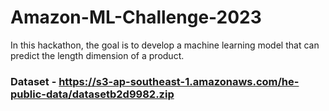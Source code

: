 # Amazon-ML-Challenge-2023
In this hackathon, the goal is to develop a machine learning model that can predict the length dimension of a product.


### Dataset - https://s3-ap-southeast-1.amazonaws.com/he-public-data/datasetb2d9982.zip
